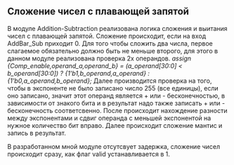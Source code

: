 ## Сложение чисел с плавающей запятой

В модуле Addition-Subtraction реализована логика сложения и выитания чисел с плавающей запятой.
Сложение происходит, если на вход AddBar_Sub приходит 0.
Для того чтобы сложить два числа, первое слагаемое обязательно должно быть не меньше второго, для этого в данном модуле реализована проверка 2х операндов.
*assign {Comp_enable,operand_a,operand_b} = (a_operand[30:0] < b_operand[30:0]) ? {1'b1,b_operand,a_operand} : {1'b0,a_operand,b_operand};*
Далее производится проверка на того, чтобы в экспоненте не было записано число 255 (все единицы), если оно записано, значит этот операнд является + или - бесконечностью, в зависимости от знакого бита и в результат надо также записать + или - бесконечность соответсвенно.
После происходит нахождение разности между экспонентами и сдвиг операнда с меньшей экспонентой на нужное количество бит вправо.
Далее происходит сложение мантис и запись в результат.

В разработанном мной модуле отсутсвует задержка, сложение чисел происходит сразу, как флаг valid устанавливается в 1.